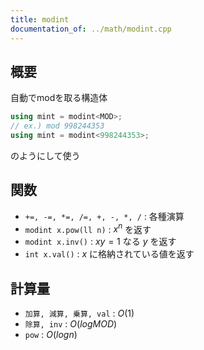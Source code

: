 ```yaml
---
title: modint
documentation_of: ../math/modint.cpp
---
```


## 概要

自動でmodを取る構造体

~~~cpp
using mint = modint<MOD>;
// ex.) mod 998244353
using mint = modint<998244353>;
~~~
のようにして使う

## 関数
* `+=, -=, *=, /=, +, -, *, /` : 各種演算
* `modint x.pow(ll n)` : $x^n$ を返す
* `modint x.inv()` : $xy = 1$ なる $y$ を返す
* `int x.val()` : $x$ に格納されている値を返す

## 計算量
* `加算, 減算, 乗算, val` : $O(1)$
* `除算, inv` : $O(log MOD)$
* `pow` : $O(log n)$